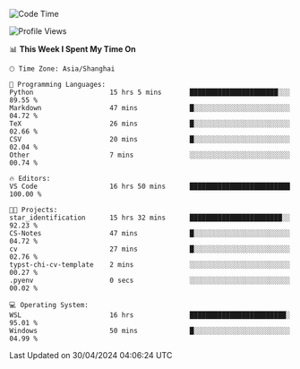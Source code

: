 <!--START_SECTION:waka-->
![Code Time](http://img.shields.io/badge/Code%20Time-1%2C650%20hrs%203%20mins-blue)

![Profile Views](http://img.shields.io/badge/Profile%20Views-9-blue)

📊 **This Week I Spent My Time On** 

```text
🕑︎ Time Zone: Asia/Shanghai

💬 Programming Languages: 
Python                   15 hrs 5 mins       ██████████████████████░░░   89.55 % 
Markdown                 47 mins             █░░░░░░░░░░░░░░░░░░░░░░░░   04.72 % 
TeX                      26 mins             █░░░░░░░░░░░░░░░░░░░░░░░░   02.66 % 
CSV                      20 mins             █░░░░░░░░░░░░░░░░░░░░░░░░   02.04 % 
Other                    7 mins              ░░░░░░░░░░░░░░░░░░░░░░░░░   00.74 % 

🔥 Editors: 
VS Code                  16 hrs 50 mins      █████████████████████████   100.00 % 

🐱‍💻 Projects: 
star_identification      15 hrs 32 mins      ███████████████████████░░   92.23 % 
CS-Notes                 47 mins             █░░░░░░░░░░░░░░░░░░░░░░░░   04.72 % 
cv                       27 mins             █░░░░░░░░░░░░░░░░░░░░░░░░   02.76 % 
typst-chi-cv-template    2 mins              ░░░░░░░░░░░░░░░░░░░░░░░░░   00.27 % 
.pyenv                   0 secs              ░░░░░░░░░░░░░░░░░░░░░░░░░   00.02 % 

💻 Operating System: 
WSL                      16 hrs              ████████████████████████░   95.01 % 
Windows                  50 mins             █░░░░░░░░░░░░░░░░░░░░░░░░   04.99 % 
```


 Last Updated on 30/04/2024 04:06:24 UTC
<!--END_SECTION:waka-->